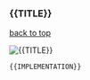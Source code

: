 ### {{TITLE}}
[back to top](#table-of-contents)

![{{TITLE}}]({{IMG}})

```typescript
{{IMPLEMENTATION}}
```
